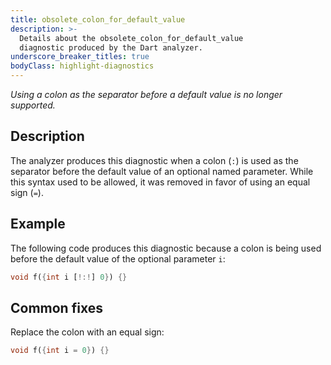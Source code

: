 ```yaml
---
title: obsolete_colon_for_default_value
description: >-
  Details about the obsolete_colon_for_default_value
  diagnostic produced by the Dart analyzer.
underscore_breaker_titles: true
bodyClass: highlight-diagnostics
---
```


_Using a colon as the separator before a default value is no longer supported._

## Description

The analyzer produces this diagnostic when a colon (`:`) is used as the
separator before the default value of an optional named parameter.
While this syntax used to be allowed, it was removed in favor of
using an equal sign (`=`).

## Example

The following code produces this diagnostic because a colon is being used
before the default value of the optional parameter `i`:

```dart
void f({int i [!:!] 0}) {}
```

## Common fixes

Replace the colon with an equal sign:

```dart
void f({int i = 0}) {}
```
